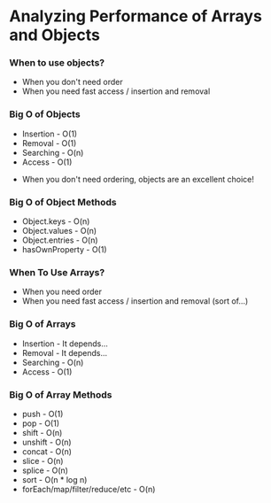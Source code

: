 # Analyzing Performance of Arrays and Objects


### When to use objects?

- When you don't need order
- When you need fast access / insertion and removal

### Big O of Objects

- Insertion - O(1)
- Removal - O(1)
- Searching - O(n)
- Access - O(1)

* When you don't need ordering, objects are an excellent choice!

### Big O of Object Methods

- Object.keys - O(n)
- Object.values - O(n)
- Object.entries - O(n)
- hasOwnProperty - O(1)

### When To Use Arrays?

- When you need order
- When you need fast access / insertion and removal (sort of...)

### Big O of Arrays

- Insertion - It depends...
- Removal - It depends...
- Searching - O(n)
- Access - O(1)

### Big O of Array Methods

- push - O(1)
- pop - O(1)
- shift - O(n)
- unshift - O(n)
- concat - O(n)
- slice - O(n)
- splice - O(n)
- sort - O(n * log n)
- forEach/map/filter/reduce/etc - O(n)